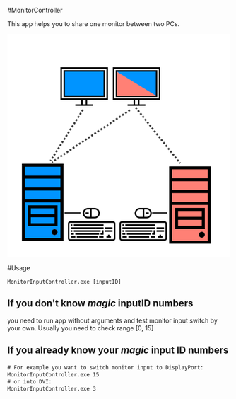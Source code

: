#MonitorController

This app helps you to share one monitor between two PCs. 

![](https://github.com/Snegovikufa/MonitorInput/raw/master/Description.png)

#Usage

    MonitorInputController.exe [inputID]

## If you don't know *magic* inputID numbers

you need to run app without arguments and test monitor input switch by your own. Usually you need to check range [0, 15]

## If you already know your *magic* input ID numbers

	# For example you want to switch monitor input to DisplayPort:
	MonitorInputController.exe 15
	# or into DVI:
	MonitorInputController.exe 3
